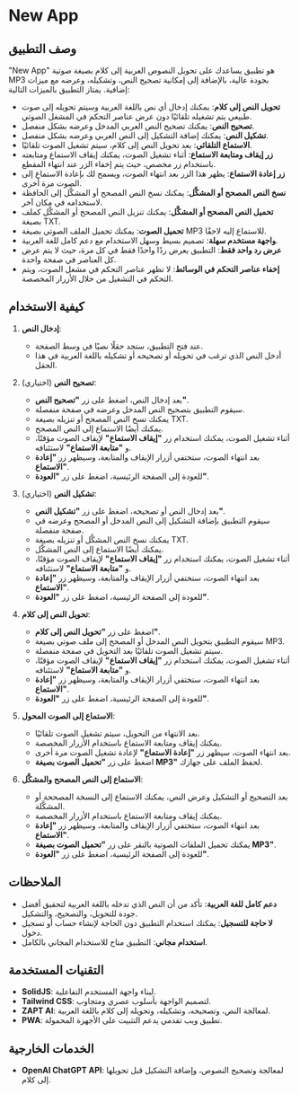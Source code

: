 # New App

## وصف التطبيق

"New App" هو تطبيق يساعدك على تحويل النصوص العربية إلى كلام بصيغة صوتية MP3 بجودة عالية، بالإضافة إلى إمكانية تصحيح النص، وتشكيله، وعرضه مع ميزات إضافية. يمتاز التطبيق بالميزات التالية:

- **تحويل النص إلى كلام**: يمكنك إدخال أي نص باللغة العربية وسيتم تحويله إلى صوت طبيعي يتم تشغيله تلقائيًا دون عرض عناصر التحكم في المشغل الصوتي.
- **تصحيح النص**: يمكنك تصحيح النص العربي المدخل وعرضه بشكل منفصل.
- **تشكيل النص**: يمكنك إضافة التشكيل إلى النص العربي وعرضه بشكل منفصل.
- **الاستماع التلقائي**: بعد تحويل النص إلى كلام، سيتم تشغيل الصوت تلقائيًا.
- **زر إيقاف ومتابعة الاستماع**: أثناء تشغيل الصوت، يمكنك إيقاف الاستماع ومتابعته باستخدام زر مخصص، حيث يتم إخفاء الزر عند انتهاء المقطع.
- **زر إعادة الاستماع**: يظهر هذا الزر بعد انتهاء الصوت، ويسمح لك بإعادة الاستماع إلى الصوت مرة أخرى.
- **نسخ النص المصحح أو المشكَّل**: يمكنك نسخ النص المصحح أو المشكَّل إلى الحافظة لاستخدامه في مكان آخر.
- **تحميل النص المصحح أو المشكَّل**: يمكنك تنزيل النص المصحح أو المشكَّل كملف بصيغة TXT.
- **تحميل الصوت**: يمكنك تحميل الملف الصوتي بصيغة MP3 للاستماع إليه لاحقًا.
- **واجهة مستخدم سهلة**: تصميم بسيط وسهل الاستخدام مع دعم كامل للغة العربية.
- **عرض رد واحد فقط**: التطبيق يعرض ردًا واحدًا فقط في كل مرة، حيث لا يتم عرض كل العناصر في صفحة واحدة.
- **إخفاء عناصر التحكم في الوسائط**: لا تظهر عناصر التحكم في مشغل الصوت، ويتم التحكم في التشغيل من خلال الأزرار المخصصة.

## كيفية الاستخدام

1. **إدخال النص**:
   - عند فتح التطبيق، ستجد حقلًا نصيًا في وسط الصفحة.
   - أدخل النص الذي ترغب في تحويله أو تصحيحه أو تشكيله باللغة العربية في هذا الحقل.

2. **تصحيح النص** (اختياري):
   - بعد إدخال النص، اضغط على زر **"تصحيح النص"**.
   - سيقوم التطبيق بتصحيح النص المدخل وعرضه في صفحة منفصلة.
   - يمكنك نسخ النص المصحح أو تنزيله بصيغة TXT.
   - يمكنك أيضًا الاستماع إلى النص المصحح.
   - أثناء تشغيل الصوت، يمكنك استخدام زر **"إيقاف الاستماع"** لإيقاف الصوت مؤقتًا، و **"متابعة الاستماع"** لاستئنافه.
   - بعد انتهاء الصوت، ستختفي أزرار الإيقاف والمتابعة، وسيظهر زر **"إعادة الاستماع"**.
   - للعودة إلى الصفحة الرئيسية، اضغط على زر **"العودة"**.

3. **تشكيل النص** (اختياري):
   - بعد إدخال النص أو تصحيحه، اضغط على زر **"تشكيل النص"**.
   - سيقوم التطبيق بإضافة التشكيل إلى النص المدخل أو المصحح وعرضه في صفحة منفصلة.
   - يمكنك نسخ النص المشكَّل أو تنزيله بصيغة TXT.
   - يمكنك أيضًا الاستماع إلى النص المشكَّل.
   - أثناء تشغيل الصوت، يمكنك استخدام زر **"إيقاف الاستماع"** لإيقاف الصوت مؤقتًا، و **"متابعة الاستماع"** لاستئنافه.
   - بعد انتهاء الصوت، ستختفي أزرار الإيقاف والمتابعة، وسيظهر زر **"إعادة الاستماع"**.
   - للعودة إلى الصفحة الرئيسية، اضغط على زر **"العودة"**.

4. **تحويل النص إلى كلام**:
   - اضغط على زر **"تحويل النص إلى كلام"**.
   - سيقوم التطبيق بتحويل النص المدخل أو المصحح إلى ملف صوتي بصيغة MP3.
   - سيتم تشغيل الصوت تلقائيًا بعد التحويل في صفحة منفصلة.
   - أثناء تشغيل الصوت، يمكنك استخدام زر **"إيقاف الاستماع"** لإيقاف الصوت مؤقتًا، و **"متابعة الاستماع"** لاستئنافه.
   - بعد انتهاء الصوت، ستختفي أزرار الإيقاف والمتابعة، وسيظهر زر **"إعادة الاستماع"**.
   - للعودة إلى الصفحة الرئيسية، اضغط على زر **"العودة"**.

5. **الاستماع إلى الصوت المحول**:
   - بعد الانتهاء من التحويل، سيتم تشغيل الصوت تلقائيًا.
   - يمكنك إيقاف ومتابعة الاستماع باستخدام الأزرار المخصصة.
   - بعد انتهاء الصوت، سيظهر زر **"إعادة الاستماع"** لإعادة تشغيل الصوت مرة أخرى.
   - اضغط على زر **"تحميل الصوت بصيغة MP3"** لحفظ الملف على جهازك.

6. **الاستماع إلى النص المصحح والمشكَّل**:
   - بعد التصحيح أو التشكيل وعرض النص، يمكنك الاستماع إلى النسخة المصححة أو المشكَّلة.
   - يمكنك إيقاف ومتابعة الاستماع باستخدام الأزرار المخصصة.
   - بعد انتهاء الصوت، ستختفي أزرار الإيقاف والمتابعة، وسيظهر زر **"إعادة الاستماع"**.
   - يمكنك تحميل الملفات الصوتية بالنقر على زر **"تحميل الصوت بصيغة MP3"**.
   - للعودة إلى الصفحة الرئيسية، اضغط على زر **"العودة"**.

## الملاحظات

- **دعم كامل للغة العربية**: تأكد من أن النص الذي تدخله باللغة العربية لتحقيق أفضل جودة للتحويل، والتصحيح، والتشكيل.
- **لا حاجة للتسجيل**: يمكنك استخدام التطبيق دون الحاجة لإنشاء حساب أو تسجيل دخول.
- **استخدام مجاني**: التطبيق متاح للاستخدام المجاني بالكامل.

## التقنيات المستخدمة

- **SolidJS**: لبناء واجهة المستخدم التفاعلية.
- **Tailwind CSS**: لتصميم الواجهة بأسلوب عصري ومتجاوب.
- **ZAPT AI**: لمعالجة النص، وتصحيحه، وتشكيله، وتحويله إلى كلام باللغة العربية.
- **PWA**: تطبيق ويب تقدمي يدعم التثبيت على الأجهزة المحمولة.

## الخدمات الخارجية

- **OpenAI ChatGPT API**: لمعالجة وتصحيح النصوص، وإضافة التشكيل قبل تحويلها إلى كلام.
